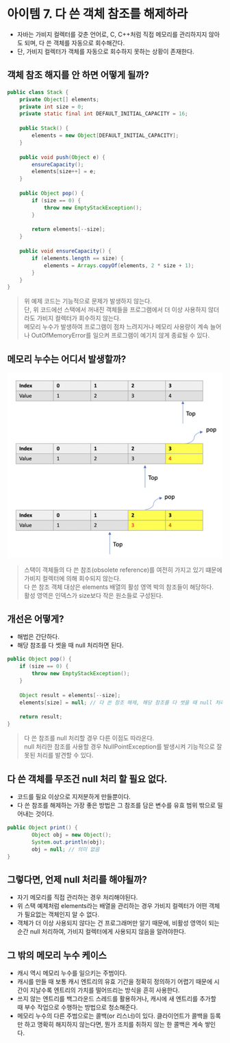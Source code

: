 # 아이템 7. 다 쓴 객체 참조를 해제하라

* 자바는 가비지 컬렉터를 갖춘 언어로, C, C++처럼 직접 메모리를 관리하지지 않아도 되며, 다 쓴 객체를 자동으로 회수해간다.
* 단, 가비지 컬렉터가 객체를 자동으로 회수하지 못하는 상황이 존재한다.

  
## 객체 참조 해지를 안 하면 어떻게 될까? 
```java
public class Stack {
    private Object[] elements;
    private int size = 0;
    private static final int DEFAULT_INITIAL_CAPACITY = 16;

    public Stack() {
        elements = new Object[DEFAULT_INITIAL_CAPACITY];
    }

    public void push(Object e) {
        ensureCapacity();
        elements[size++] = e;
    }

    public Object pop() {
        if (size == 0) {
            throw new EmptyStackException();
        }

        return elements[--size];
    }

    public void ensureCapacity() {
        if (elements.length == size) {
            elements = Arrays.copyOf(elements, 2 * size + 1);
        }
    }
}
```

> 위 예제 코드는 기능적으로 문제가 발생하지 않는다.  
> 단, 위 코드에선 스택에서 꺼내진 객체들을 프로그램에서 더 이상 사용하지 않더라도 가비지 컬렉터가 회수하지 않는다.  
> 메모리 누수가 발생하여 프로그램이 점차 느려지거나 메모리 사용량이 계속 늘어나 OutOfMemoryError를 일으켜 프로그램이 예기치 않게 종료될 수 있다.


## 메모리 누수는 어디서 발생할까?
![그림1](../images/item07_1.png)

> 스택이 객체들의 다 쓴 참조(obsolete reference)를 여전히 가지고 있기 떄문에 가비지 컬렉터에 의해 회수되지 않는다.  
  다 쓴 참조 객체 대상은 elements 배열의 활성 영역 박의 참조들이 해당하다.  
  활성 영역은 인덱스가 size보다 작은 원소들로 구성된다.  

## 개선은 어떻게?
* 해법은 간단하다. 
* 해당 참조를 다 썻을 때 null 처리하면 된다.

```java
public Object pop() {
    if (size == 0) {
        throw new EmptyStackException();
    }

    Object result = elements[--size];
    elements[size] = null; // 다 쓴 참조 해제, 해당 참조를 다 썻을 때 null 처리

    return result;
} 
```

> 다 쓴 참조를 null 처리할 경우 다른 이점도 따라온다.  
> null 처리한 참조를 사용할 경우 NullPointException를 발생시켜 기능적으로 잘못된 처리를 발견할 수 있다.

## 다 쓴 객체를 무조건 null 처리 할 필요 없다.
* 코드를 필요 이상으로 지저분하게 만들뿐이다. 
* 다 쓴 참조를 해제하는 가장 좋은 방법은 그 참조를 담은 변수를 유효 범위 밖으로 밀어내는 것이다.

```java
public Object print() {
        Object obj = new Object();
        System.out.println(obj);
        obj = null; // 의미 없음
}
```

## 그렇다면, 언제 null 처리를 해야될까?
* 자기 메모리를 직접 관리하는 경우 처리해야된다.
* 위 스택 예제처럼 elements라는 배열을 관리하는 경우 가비지 컬렉터가 어떤 객체가 필요없는 객체인지 알 수 없다.
* 객체가 더 이상 사용되지 않다는 건 프로그래머만 알기 때문에, 비활성 영역이 되는 순간 null 처리하여, 가비지 컬렉터에게 사용되지 않음을 알려야한다.

## 그 밖의 메모리 누수 케이스
* 캐시 역시 메모리 누수를 일으키는 주범이다.
* 캐시를 만들 때 보통 캐시 엔트리의 유효 기간을 정확히 정의하기 어렵기 때문에 시간이 지날수록 엔트리의 가치를 떨어뜨리는 방식을 흔히 사용한다.
* 쓰지 않는 엔트리를 백그라운드 스레드를 활용하거나, 캐시에 새 엔트리를 추가할 때 부수 작업으로 수행하는 방법으로 청소해준다.
* 메모리 누수의 다른 주범으로는 콜백(or 리스너)이 있다. 클라이언트가 콜백을 등록만 하고 명확히 해지하지 않는다면, 뭔가 조치를 취하지 않는 한 콜백은 계속 쌓인다.  
